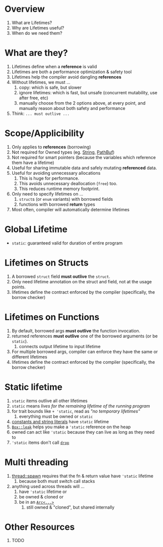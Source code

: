 # Overview

1. What are Lifetimes?
1. Why are Lifetimes useful?
1. When do we need them?

# What are they?

1. Lifetimes define when a **reference** is valid
1. Lifetimes are both a performance optimization & safety tool
1. Lifetimes help the compiler avoid dangling **references**
1. Without lifetimes, we must ...
    1. copy: which is safe, but slower
    1. ignore lifetimes: which is fast, but unsafe (concurrent mutability, use after free, etc)
    1. manually choose from the 2 options above, at every point, and manually reason about both safety and performance
1. Think: `... must outlive ...`



# Scope/Applicibility

1. Only applies to **references** (borrowing)
1. Not required for Owned types (eg. [String](https://doc.rust-lang.org/std/string/struct.String.html), [PathBuf](https://doc.rust-lang.org/stable/std/path/struct.PathBuf.html))
1. Not required for smart pointers (because the variables which reference them have a lifetime)
1. Useful for sharing immutable data and safely mutating **referenced** data.
1. Useful for avoiding unnecessary allocations
    1. This is huge for performance.
    1. This avoids unnecessary deallocation (`free`) too.
    1. This reduces runtime memory footprint.
1. Only need to specify lifetimes on ...
    1. `struct`s (or `enum` variants) with borrowed fields
    1. functions with borrowed **return** types
1. Most often, compiler will automatically determine lifetimes


# Global Lifetime

- `static`: guaranteed valid for duration of entire program


# Lifetimes on Structs
1. A borrowed `struct` field **must outlive** the `struct`.
2. Only need lifetime annotation on the struct and field, not at the usage points.
3. lifetimes define the contract enforced by the compiler (specifically, the borrow checker)


# Lifetimes on Functions
1. By default, borrowed args **must outlive** the function invocation.
1. returned references **must outlive** one of the borrowed arguments (or be `static`).
    1. connects output lifetime to input lifetime
1. For multiple borrowed args, compiler can enforce they have the same or different lifetimes
1. lifetimes define the contract enforced by the compiler (specifically, the borrow checker)


# Static lifetime
1. `static` items outlive all other lifetimes
1. `static` means *lives for the remaining lifetime of the running program*
1. for trait bounds like `+ 'static`, read as *"no temporary lifetimes"*
    1. everything must be owned or `static`
1. [constants and string literals](https://doc.rust-lang.org/rust-by-example/scope/lifetime/static_lifetime.html) have `static` lifetime
1. [`Box::leak`](https://doc.rust-lang.org/std/boxed/struct.Box.html#method.leak) helps you make a `'static` reference on the heap
1. owned can act like `'static` because they can live as long as they need to
1. `'static` items don't call [`drop`](TODO)


# Multi threading
1. [thread::spawn](https://doc.rust-lang.org/std/thread/fn.spawn.html) requires that the fn & return value have `'static` lifetime
    1. because both must switch call stacks
1. anything used across threads will ...
    1. have `'static` lifetime or
    1. be owned & cloned or
    1. be in an [`Arc<...>`](https://doc.rust-lang.org/std/sync/struct.Arc.html)
       1. still owned & "cloned", but shared internally
    


# Other Resources

1. TODO
